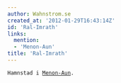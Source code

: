 ```yaml
---
author: Wahnstrom.se
created_at: '2012-01-29T16:43:14Z'
id: 'Ral-Imrath'
links:
  mention:
  - 'Menon-Aun'
title: 'Ral-Imrath'
---
```


`Hamnstad i `[`Menon-Aun`]`.`

  [`Menon-Aun`]: Menon-Aun